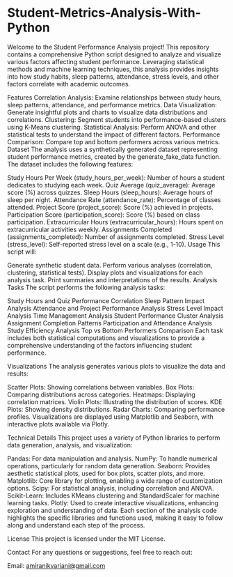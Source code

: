 # Student-Metrics-Analysis-With-Python
Welcome to the Student Performance Analysis project! This repository contains a comprehensive Python script designed to analyze and visualize various factors affecting student performance. Leveraging statistical methods and machine learning techniques, this analysis provides insights into how study habits, sleep patterns, attendance, stress levels, and other factors correlate with academic outcomes.

Features
Correlation Analysis: Examine relationships between study hours, sleep patterns, attendance, and performance metrics.
Data Visualization: Generate insightful plots and charts to visualize data distributions and correlations.
Clustering: Segment students into performance-based clusters using K-Means clustering.
Statistical Analysis: Perform ANOVA and other statistical tests to understand the impact of different factors.
Performance Comparison: Compare top and bottom performers across various metrics.
Dataset
The analysis uses a synthetically generated dataset representing student performance metrics, created by the generate_fake_data function. The dataset includes the following features:

Study Hours Per Week (study_hours_per_week): Number of hours a student dedicates to studying each week.
Quiz Average (quiz_average): Average score (%) across quizzes.
Sleep Hours (sleep_hours): Average hours of sleep per night.
Attendance Rate (attendance_rate): Percentage of classes attended.
Project Score (project_score): Score (%) achieved in projects.
Participation Score (participation_score): Score (%) based on class participation.
Extracurricular Hours (extracurricular_hours): Hours spent on extracurricular activities weekly.
Assignments Completed (assignments_completed): Number of assignments completed.
Stress Level (stress_level): Self-reported stress level on a scale (e.g., 1-10).
Usage
This script will:

Generate synthetic student data.
Perform various analyses (correlation, clustering, statistical tests).
Display plots and visualizations for each analysis task.
Print summaries and interpretations of the results.
Analysis Tasks
The script performs the following analysis tasks:

Study Hours and Quiz Performance Correlation
Sleep Pattern Impact Analysis
Attendance and Project Performance Analysis
Stress Level Impact Analysis
Time Management Analysis
Student Performance Cluster Analysis
Assignment Completion Patterns
Participation and Attendance Analysis
Study Efficiency Analysis
Top vs Bottom Performers Comparison
Each task includes both statistical computations and visualizations to provide a comprehensive understanding of the factors influencing student performance.

Visualizations
The analysis generates various plots to visualize the data and results:

Scatter Plots: Showing correlations between variables.
Box Plots: Comparing distributions across categories.
Heatmaps: Displaying correlation matrices.
Violin Plots: Illustrating the distribution of scores.
KDE Plots: Showing density distributions.
Radar Charts: Comparing performance profiles.
Visualizations are displayed using Matplotlib and Seaborn, with interactive plots available via Plotly.

Technical Details
This project uses a variety of Python libraries to perform data generation, analysis, and visualization:

Pandas: For data manipulation and analysis.
NumPy: To handle numerical operations, particularly for random data generation.
Seaborn: Provides aesthetic statistical plots, used for box plots, scatter plots, and more.
Matplotlib: Core library for plotting, enabling a wide range of customization options.
Scipy: For statistical analysis, including correlation and ANOVA.
Scikit-Learn: Includes KMeans clustering and StandardScaler for machine learning tasks.
Plotly: Used to create interactive visualizations, enhancing exploration and understanding of data.
Each section of the analysis code highlights the specific libraries and functions used, making it easy to follow along and understand each step of the process.

License
This project is licensed under the MIT License.

Contact
For any questions or suggestions, feel free to reach out:

Email: amiranikvariani@gmail.com
